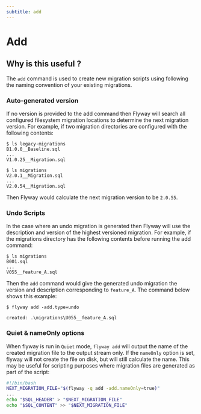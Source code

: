 ```yaml
---
subtitle: add
---
```

# Add

## Why is this useful ?
The `add` command is used to create new migration scripts using following the naming convention of your existing migrations. 

### Auto-generated version
If no version is provided to the add command then Flyway will search all configured filesystem migration locations to determine the next migration version.
For example, if two migration directories are configured with the following contents:
```
$ ls legacy-migrations
B1.0.0__Baseline.sql
...
V1.0.25__Migration.sql

$ ls migrations
V2.0.1__Migration.sql
...
V2.0.54__Migration.sql
```
Then Flyway would calculate the next migration version to be `2.0.55`.

### Undo Scripts
In the case where an undo migration is generated then Flyway will use the description and version of the highest versioned migration.
For example, if the migrations directory has the following contents before running the add command:
```
$ ls migrations
B001.sql
...
V055__feature_A.sql
```

Then the `add` command would give the generated undo migration the version and description corresponding to `feature_A`.
The command below shows this example:
```
$ flyway add -add.type=undo

created: .\migrations\U055__feature_A.sql
```

### Quiet & nameOnly options
When flyway is run in `Quiet` mode, `flyway add` will output the name of the created migration file to the output stream only. If the `nameOnly` option is set, flyway will not create the file on disk, but will still calculate the name. This may be useful for scripting purposes where migration files are generated as part of the script:
```bash
#!/bin/bash
NEXT_MIGRATION_FILE="$(flyway -q add -add.nameOnly=true)"
...
echo "$SQL_HEADER" > "$NEXT_MIGRATION_FILE"
echo "$SQL_CONTENT" >> "$NEXT_MIGRATION_FILE"
```